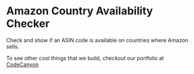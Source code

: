# Amazon Country Availability Checker
Check and show if an ASIN code is available on countries where Amazon sells.

To see other cool things that we build, checkout our portfolio at [CodeCanyon](https://codecanyon.net/user/aa-team/portfolio?ref=AA-Team "AA-Team Portfolio")
